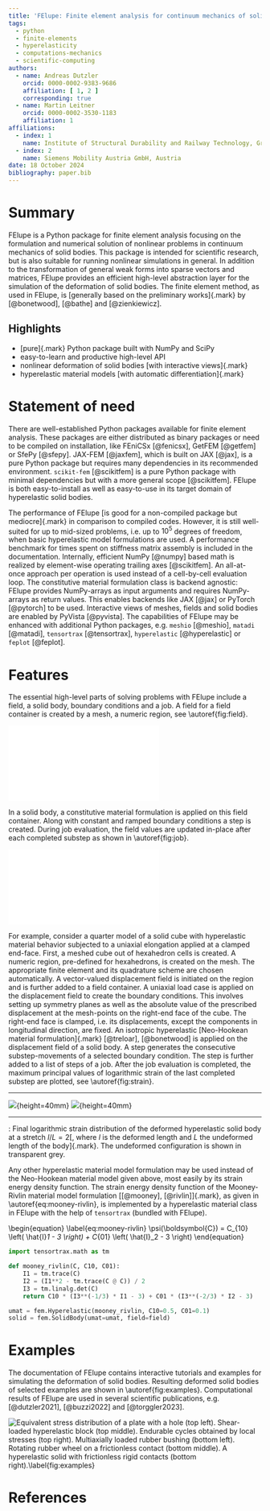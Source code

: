 ```yaml
---
title: 'FElupe: Finite element analysis for continuum mechanics of solid bodies'
tags:
  - python
  - finite-elements
  - hyperelasticity
  - computations-mechanics
  - scientific-computing
authors:
  - name: Andreas Dutzler
    orcid: 0000-0002-9383-9686
    affiliation: [ 1, 2 ]
    corresponding: true
  - name: Martin Leitner
    orcid: 0000-0002-3530-1183
    affiliation: 1
affiliations:
  - index: 1
    name: Institute of Structural Durability and Railway Technology, Graz University of Technology, Austria
  - index: 2
    name: Siemens Mobility Austria GmbH, Austria
date: 18 October 2024
bibliography: paper.bib
---
```


# Summary
FElupe is a Python package for finite element analysis focusing on the formulation and
numerical solution of nonlinear problems in continuum mechanics of solid bodies. This package is intended for scientific research, but is also suitable for running nonlinear simulations in general. In addition to the transformation of general weak forms into sparse vectors and matrices, FElupe provides an efficient high-level abstraction layer for the simulation of the deformation of solid bodies. The finite element method, as used in FElupe, is [generally based on the preliminary works]{.mark} by [@bonetwood], [@bathe] and [@zienkiewicz].

## Highlights
- [pure]{.mark} Python package built with NumPy and SciPy
- easy-to-learn and productive high-level API
- nonlinear deformation of solid bodies [with interactive views]{.mark}
- hyperelastic material models [with automatic differentiation]{.mark}

# Statement of need
There are well-established Python packages available for finite element analysis. These packages are either distributed as binary packages or need to be compiled on installation, like FEniCSx [@fenicsx], GetFEM [@getfem] or SfePy [@sfepy]. JAX-FEM [@jaxfem], which is built on JAX [@jax], is a pure Python package but requires many dependencies in its recommended environment. `scikit-fem` [@scikitfem] is a pure Python package with minimal dependencies but with a more general scope [@scikitfem]. FElupe is both easy-to-install as well as easy-to-use in its target domain of hyperelastic solid bodies.

The performance of FElupe [is good for a non-compiled package but mediocre]{.mark} in comparison to compiled codes. However, it is still well-suited for up to mid-sized problems, i.e. up to $10^5$ degrees of freedom, when basic hyperelastic model formulations are used. A performance benchmark for times spent on stiffness matrix assembly is included in the documentation. Internally, efficient NumPy [@numpy] based math is realized by element-wise operating trailing axes [@scikitfem]. An all-at-once approach per operation is used instead of a cell-by-cell evaluation loop. The constitutive material formulation class is backend agnostic: FElupe provides NumPy-arrays as input arguments and requires NumPy-arrays as return values. This enables backends like JAX [@jax] or PyTorch [@pytorch] to be used. Interactive views of meshes, fields and solid bodies are enabled by PyVista [@pyvista]. The capabilities of FElupe may be enhanced with additional Python packages, e.g. `meshio` [@meshio], `matadi` [@matadi], `tensortrax` [@tensortrax], `hyperelastic` [@hyperelastic] or `feplot` [@feplot].



# Features
The essential high-level parts of solving problems with FElupe include a field, a solid body, boundary conditions and a job. A field for a field container is created by a mesh, a numeric region, see \autoref{fig:field}.

![Schematic representation of classes needed to create a field container.\label{fig:field}](field.pdf)

In a solid body, a constitutive material formulation is applied on this field container. Along with constant and ramped boundary conditions a step is created. During job evaluation, the field values are updated in-place after each completed substep as shown in \autoref{fig:job}.

![Schematic representation of classes needed to evaluate a job.\label{fig:job}](job.pdf)

For example, consider a quarter model of a solid cube with hyperelastic material behavior subjected to a uniaxial elongation applied at a clamped end-face. First, a meshed cube out of hexahedron cells is created. A numeric region, pre-defined for hexahedrons, is created on the mesh. The appropriate finite element and its quadrature scheme are chosen automatically. A vector-valued displacement field is initiated on the region and is further added to a field container. A uniaxial load case is applied on the displacement field to create the boundary conditions. This involves setting up symmetry planes as well as the absolute value of the prescribed displacement at the mesh-points on the right-end face of the cube. The right-end face is clamped, i.e. its displacements, except the components in longitudinal direction, are fixed. An isotropic hyperelastic [Neo-Hookean material formulation]{.mark} [@treloar], [@bonetwood] is applied on the displacement field of a solid body. A step generates the consecutive substep-movements of a selected boundary condition. The step is further added to a list of steps of a job. After the job evaluation is completed, the maximum principal values of logarithmic strain of the last completed substep are plotted, see \autoref{fig:strain}.

---------------------------- ------------------------------
 ![](code.svg){height=40mm}   ![](strain.png){height=40mm}
---------------------------- ------------------------------

: Final logarithmic strain distribution of the deformed hyperelastic solid body at a stretch $l/L=2$[, where $l$ is the deformed length and $L$ the undeformed length of the body]{.mark}. The undeformed configuration is shown in transparent grey.[](\label{fig:strain})

Any other hyperelastic material model formulation may be used instead of the Neo-Hookean material model given above, most easily by its strain energy density function. The strain energy density function of the Mooney-Rivlin material model formulation [[@mooney], [@rivlin]]{.mark}, as given in \autoref{eq:mooney-rivlin}, is implemented by a hyperelastic material class in FElupe with the help of `tensortrax` (bundled with FElupe).

\begin{equation}
    \label{eq:mooney-rivlin}
    \psi(\boldsymbol{C}) = C_{10} \left( \hat{I}_1 - 3 \right) + C_{01} \left( \hat{I}_2 - 3 \right)
\end{equation}

```python
import tensortrax.math as tm

def mooney_rivlin(C, C10, C01):
    I1 = tm.trace(C)
    I2 = (I1**2 - tm.trace(C @ C)) / 2
    I3 = tm.linalg.det(C)
    return C10 * (I3**(-1/3) * I1 - 3) + C01 * (I3**(-2/3) * I2 - 3)

umat = fem.Hyperelastic(mooney_rivlin, C10=0.5, C01=0.1)
solid = fem.SolidBody(umat=umat, field=field)
```

# Examples
The documentation of FElupe contains interactive tutorials and examples for simulating the deformation of solid bodies. Resulting deformed solid bodies of selected examples are shown in \autoref{fig:examples}. Computational results of FElupe are used in several scientific publications, e.g. [@dutzler2021], [@buzzi2022] and [@torggler2023].

![Equivalent stress distribution of a plate with a hole (top left). Shear-loaded hyperelastic block (top middle). Endurable cycles obtained by local stresses (top right). Multiaxially loaded rubber bushing (bottom left). Rotating rubber wheel on a frictionless contact (bottom middle). A hyperelastic solid with frictionless rigid contacts (bottom right).\label{fig:examples}](examples.png)

# References
